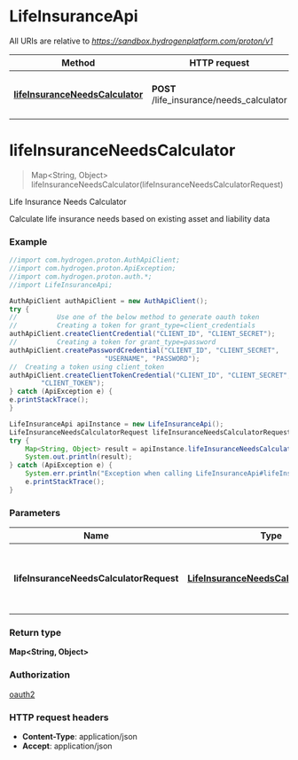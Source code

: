 # LifeInsuranceApi

All URIs are relative to *https://sandbox.hydrogenplatform.com/proton/v1*

Method | HTTP request | Description
------------- | ------------- | -------------
[**lifeInsuranceNeedsCalculator**](LifeInsuranceApi.md#lifeInsuranceNeedsCalculator) | **POST** /life_insurance/needs_calculator | Life Insurance Needs Calculator


<a name="lifeInsuranceNeedsCalculator"></a>
# **lifeInsuranceNeedsCalculator**
> Map&lt;String, Object&gt; lifeInsuranceNeedsCalculator(lifeInsuranceNeedsCalculatorRequest)

Life Insurance Needs Calculator

Calculate life insurance needs based on existing asset and liability data

### Example
```java
//import com.hydrogen.proton.AuthApiClient;
//import com.hydrogen.proton.ApiException;
//import com.hydrogen.proton.auth.*;
//import LifeInsuranceApi;

AuthApiClient authApiClient = new AuthApiClient();
try {
//          Use one of the below method to generate oauth token        
//          Creating a token for grant_type=client_credentials            
authApiClient.createClientCredential("CLIENT_ID", "CLIENT_SECRET");
//          Creating a token for grant_type=password
authApiClient.createPasswordCredential("CLIENT_ID", "CLIENT_SECRET",
                        "USERNAME", "PASSWORD");     
//  Creating a token using client_token
authApiClient.createClientTokenCredential("CLIENT_ID", "CLIENT_SECRET",
        "CLIENT_TOKEN");      
} catch (ApiException e) {
e.printStackTrace();
}

LifeInsuranceApi apiInstance = new LifeInsuranceApi();
LifeInsuranceNeedsCalculatorRequest lifeInsuranceNeedsCalculatorRequest = new LifeInsuranceNeedsCalculatorRequest(); // LifeInsuranceNeedsCalculatorRequest | Request payload for Life Insurance Needs Calculator
try {
    Map<String, Object> result = apiInstance.lifeInsuranceNeedsCalculator(lifeInsuranceNeedsCalculatorRequest);
    System.out.println(result);
} catch (ApiException e) {
    System.err.println("Exception when calling LifeInsuranceApi#lifeInsuranceNeedsCalculator");
    e.printStackTrace();
}
```

### Parameters

Name | Type | Description  | Notes
------------- | ------------- | ------------- | -------------
 **lifeInsuranceNeedsCalculatorRequest** | [**LifeInsuranceNeedsCalculatorRequest**](LifeInsuranceNeedsCalculatorRequest.md)| Request payload for Life Insurance Needs Calculator |

### Return type

**Map&lt;String, Object&gt;**

### Authorization

[oauth2](../README.md#oauth2)

### HTTP request headers

 - **Content-Type**: application/json
 - **Accept**: application/json

